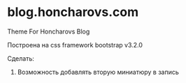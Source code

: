blog.honcharovs.com
===================

Theme For Honcharovs Blog

Построена на css framework bootstrap v3.2.0


Сделать:
1) Возможность добавлять вторую миниатюру в запись
